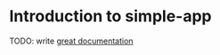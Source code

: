 # Introduction to simple-app

TODO: write [great documentation](http://jacobian.org/writing/what-to-write/)
